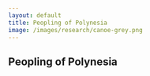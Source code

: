 ```yaml
---
layout: default
title: Peopling of Polynesia
image: /images/research/canoe-grey.png
---
```


## Peopling of Polynesia
